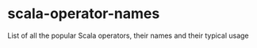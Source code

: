 # scala-operator-names
List of all the popular Scala operators, their names and their typical usage
